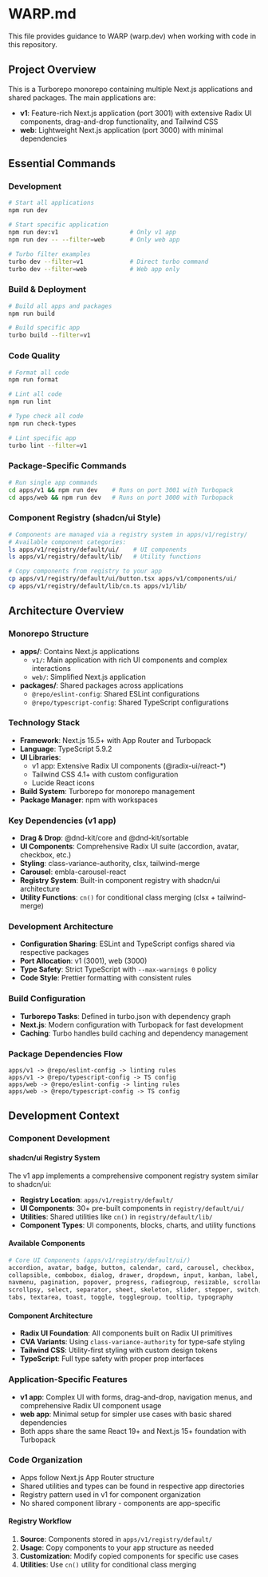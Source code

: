 # WARP.md

This file provides guidance to WARP (warp.dev) when working with code in this repository.

## Project Overview

This is a Turborepo monorepo containing multiple Next.js applications and shared packages. The main applications are:

- **v1**: Feature-rich Next.js application (port 3001) with extensive Radix UI components, drag-and-drop functionality, and Tailwind CSS
- **web**: Lightweight Next.js application (port 3000) with minimal dependencies

## Essential Commands

### Development
```bash
# Start all applications
npm run dev

# Start specific application
npm run dev:v1                    # Only v1 app
npm run dev -- --filter=web       # Only web app

# Turbo filter examples
turbo dev --filter=v1             # Direct turbo command
turbo dev --filter=web            # Web app only
```

### Build & Deployment
```bash
# Build all apps and packages
npm run build

# Build specific app
turbo build --filter=v1
```

### Code Quality
```bash
# Format all code
npm run format

# Lint all code
npm run lint

# Type check all code
npm run check-types

# Lint specific app
turbo lint --filter=v1
```

### Package-Specific Commands
```bash
# Run single app commands
cd apps/v1 && npm run dev    # Runs on port 3001 with Turbopack
cd apps/web && npm run dev   # Runs on port 3000 with Turbopack
```

### Component Registry (shadcn/ui Style)
```bash
# Components are managed via a registry system in apps/v1/registry/
# Available component categories:
ls apps/v1/registry/default/ui/    # UI components
ls apps/v1/registry/default/lib/   # Utility functions

# Copy components from registry to your app
cp apps/v1/registry/default/ui/button.tsx apps/v1/components/ui/
cp apps/v1/registry/default/lib/cn.ts apps/v1/lib/
```

## Architecture Overview

### Monorepo Structure
- **apps/**: Contains Next.js applications
  - `v1/`: Main application with rich UI components and complex interactions
  - `web/`: Simplified Next.js application
- **packages/**: Shared packages across applications
  - `@repo/eslint-config`: Shared ESLint configurations
  - `@repo/typescript-config`: Shared TypeScript configurations

### Technology Stack
- **Framework**: Next.js 15.5+ with App Router and Turbopack
- **Language**: TypeScript 5.9.2
- **UI Libraries**: 
  - v1 app: Extensive Radix UI components (@radix-ui/react-*)
  - Tailwind CSS 4.1+ with custom configuration
  - Lucide React icons
- **Build System**: Turborepo for monorepo management
- **Package Manager**: npm with workspaces

### Key Dependencies (v1 app)
- **Drag & Drop**: @dnd-kit/core and @dnd-kit/sortable
- **UI Components**: Comprehensive Radix UI suite (accordion, avatar, checkbox, etc.)
- **Styling**: class-variance-authority, clsx, tailwind-merge
- **Carousel**: embla-carousel-react
- **Registry System**: Built-in component registry with shadcn/ui architecture
- **Utility Functions**: `cn()` for conditional class merging (clsx + tailwind-merge)

### Development Architecture
- **Configuration Sharing**: ESLint and TypeScript configs shared via respective packages  
- **Port Allocation**: v1 (3001), web (3000)
- **Type Safety**: Strict TypeScript with `--max-warnings 0` policy
- **Code Style**: Prettier formatting with consistent rules

### Build Configuration
- **Turborepo Tasks**: Defined in turbo.json with dependency graph
- **Next.js**: Modern configuration with Turbopack for fast development
- **Caching**: Turbo handles build caching and dependency management

### Package Dependencies Flow
```
apps/v1 -> @repo/eslint-config -> linting rules  
apps/v1 -> @repo/typescript-config -> TS config
apps/web -> @repo/eslint-config -> linting rules
apps/web -> @repo/typescript-config -> TS config
```

## Development Context

### Component Development

#### shadcn/ui Registry System
The v1 app implements a comprehensive component registry system similar to shadcn/ui:

- **Registry Location**: `apps/v1/registry/default/`
- **UI Components**: 30+ pre-built components in `registry/default/ui/`
- **Utilities**: Shared utilities like `cn()` in `registry/default/lib/`
- **Component Types**: UI components, blocks, charts, and utility functions

#### Available Components
```bash
# Core UI Components (apps/v1/registry/default/ui/)
accordion, avatar, badge, button, calendar, card, carousel, checkbox,
collapsible, combobox, dialog, drawer, dropdown, input, kanban, label,
navmenu, pagination, popover, progress, radiogroup, resizable, scrollarea,
scrollpsy, select, separator, sheet, skeleton, slider, stepper, switch,
tabs, textarea, toast, toggle, togglegroup, tooltip, typography
```

#### Component Architecture
- **Radix UI Foundation**: All components built on Radix UI primitives
- **CVA Variants**: Using `class-variance-authority` for type-safe styling
- **Tailwind CSS**: Utility-first styling with custom design tokens
- **TypeScript**: Full type safety with proper prop interfaces

### Application-Specific Features
- **v1 app**: Complex UI with forms, drag-and-drop, navigation menus, and comprehensive Radix UI component usage
- **web app**: Minimal setup for simpler use cases with basic shared dependencies
- Both apps share the same React 19+ and Next.js 15+ foundation with Turbopack

### Code Organization
- Apps follow Next.js App Router structure
- Shared utilities and types can be found in respective app directories
- Registry pattern used in v1 for component organization
- No shared component library - components are app-specific

#### Registry Workflow
1. **Source**: Components stored in `apps/v1/registry/default/`
2. **Usage**: Copy components to your app structure as needed
3. **Customization**: Modify copied components for specific use cases
4. **Utilities**: Use `cn()` utility for conditional class merging
